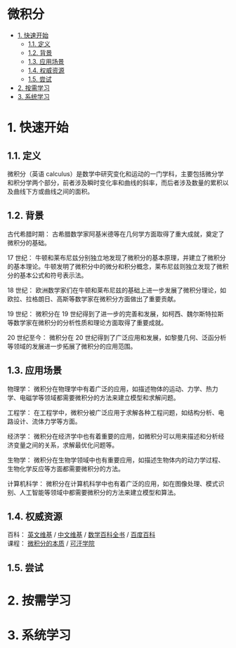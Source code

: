 # 微积分<!-- omit in toc -->

- [1. 快速开始](#1-快速开始)
  - [1.1. 定义](#11-定义)
  - [1.2. 背景](#12-背景)
  - [1.3. 应用场景](#13-应用场景)
  - [1.4. 权威资源](#14-权威资源)
  - [1.5. 尝试](#15-尝试)
- [2. 按需学习](#2-按需学习)
- [3. 系统学习](#3-系统学习)

# 1. 快速开始

## 1.1. 定义

微积分（英语 calculus）是数学中研究变化和运动的一门学科，主要包括微分学和积分学两个部分，前者涉及瞬时变化率和曲线的斜率，而后者涉及数量的累积以及曲线下方或曲线之间的面积。

## 1.2. 背景

古代希腊时期： 古希腊数学家阿基米德等在几何学方面取得了重大成就，奠定了微积分的基础。

17 世纪： 牛顿和莱布尼兹分别独立地发现了微积分的基本原理，并建立了微积分的基本理论。牛顿发明了微积分中的微分和积分概念，莱布尼兹则独立发现了微积分的基本公式和符号表示法。

18 世纪： 欧洲数学家们在牛顿和莱布尼兹的基础上进一步发展了微积分理论，如欧拉、拉格朗日、高斯等数学家在微积分方面做出了重要贡献。

19 世纪： 微积分在 19 世纪得到了进一步的完善和发展，如柯西、魏尔斯特拉斯等数学家在微积分的分析性质和理论方面取得了重要成就。

20 世纪至今： 微积分在 20 世纪得到了广泛应用和发展，如黎曼几何、泛函分析等领域的发展进一步拓展了微积分的应用范围。

## 1.3. 应用场景

物理学： 微积分在物理学中有着广泛的应用，如描述物体的运动、力学、热力学、电磁学等领域都需要微积分的方法来建立模型和求解问题。

工程学： 在工程学中，微积分被广泛应用于求解各种工程问题，如结构分析、电路设计、流体力学等方面。

经济学： 微积分在经济学中也有着重要的应用，如微积分可以用来描述和分析经济变量之间的关系，求解最优化问题等。

生物学： 微积分在生物学领域中也有重要应用，如描述生物体内的动力学过程、生物化学反应等方面都需要微积分的方法。

计算机科学： 微积分在计算机科学中也有着广泛的应用，如在图像处理、模式识别、人工智能等领域中都需要微积分的方法来建立模型和算法。

## 1.4. 权威资源

百科： [英文维基](https://en.wikipedia.org/wiki/Calculus) / [中文维基](https://zh.wikipedia.org/wiki/微积分学) / [数学百科全书](https://encyclopediaofmath.org/wiki/Calculus) / [百度百科](https://baike.baidu.com/item/微积分/6065)  
课程： [微积分的本质](https://www.youtube.com/playlist?list=PLZHQObOWTQDMsr9K-rj53DwVRMYO3t5Yr) / [可汗学院](https://www.khanacademy.org/math/calculus-1)

## 1.5. 尝试

# 2. 按需学习

# 3. 系统学习
